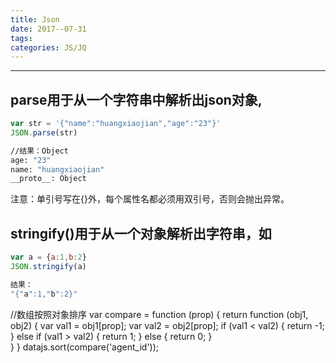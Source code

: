 ```yaml
---
title: Json
date: 2017--07-31
tags:
categories: JS/JQ
---
```

------

<!-- more -->

## parse用于从一个字符串中解析出json对象,

```js
var str = '{"name":"huangxiaojian","age":"23"}'
JSON.parse(str)
```
```bash
//结果：Object
age: "23"
name: "huangxiaojian"
__proto__: Object
```
   注意：单引号写在{}外，每个属性名都必须用双引号，否则会抛出异常。


## stringify()用于从一个对象解析出字符串，如

```js
var a = {a:1,b:2}
JSON.stringify(a)
```
```bash
结果：
"{"a":1,"b":2}"
```

//数组按照对象排序
var compare = function (prop) {
    return function (obj1, obj2) {
        var val1 = obj1[prop];
        var val2 = obj2[prop];
        if (val1 < val2) {
            return -1;
        } else if (val1 > val2) {
            return 1;
        } else {
            return 0;
        }            
    }
}
datajs.sort(compare('agent_id'));
